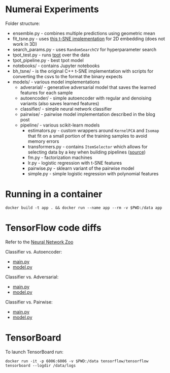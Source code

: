 # Numerai Experiments

Folder structure:

- ensemble.py - combines multiple predictions using geometric mean
- fit_tsne.py - uses [this t-SNE implementation](https://github.com/danielfrg/tsne) for 2D embedding (does not work in 3D)
- search_params.py - uses `RandomSearchCV` for hyperparameter search
- tpot_test.py - runs [tpot](https://github.com/rhiever/tpot) over the data
- tpot_pipeline.py - best tpot model
- notebooks/ - contains Jupyter notebooks
- bh_tsne/ - is the original C++ t-SNE implementation with scripts for converting the csvs to the format the binary expects
- models/ - various model implementations
  - adverarial/ - generative adversarial model that saves the learned features for each sample
  - autoencoder/ - simple autoencoder with regular and denoising variants (also saves learned features)
  - classifier/ - simple neural network classifier
  - pairwise/ - pairwise model implementation described in the blog post
  - pipeline/ - various scikit-learn models
    - estimators.py - custom wrappers around `KernelPCA` and `Isomap` that fit on a small portion of the training samples to avoid memory errors
    - transformers.py - contains `ItemSelector` which allows for selecting data by a key when building pipelines ([source](http://scikit-learn.org/stable/auto_examples/hetero_feature_union.html))
    - fm.py - factorization machines
    - lr.py - logistic regression with t-SNE features
    - pairwise.py - sklearn variant of the pairwise model
    - simple.py - simple logistic regression with polynomial features

# Running in a container

```
docker build -t app . && docker run --name app --rm -v $PWD:/data app
```

# TensorFlow code diffs

Refer to the [Neural Network Zoo](http://www.asimovinstitute.org/neural-network-zoo/)

Classifier vs. Autoencoder:
* [main.py](http://www.mergely.com/editor?sb=0&lhs=https://raw.githubusercontent.com/altermarkive/Resurrecting-JimFleming-Numerai/master/models/classifier/main.py&rhs=https://raw.githubusercontent.com/altermarkive/Resurrecting-JimFleming-Numerai/master/models/autoencoder/main.py)
* [model.py](http://www.mergely.com/editor?sb=0&lhs=https://raw.githubusercontent.com/altermarkive/Resurrecting-JimFleming-Numerai/master/models/classifier/model.py&rhs=https://raw.githubusercontent.com/altermarkive/Resurrecting-JimFleming-Numerai/master/models/autoencoder/model.py)

Classifier vs. Adversarial:
* [main.py](http://www.mergely.com/editor?sb=0&lhs=https://raw.githubusercontent.com/altermarkive/Resurrecting-JimFleming-Numerai/master/models/classifier/main.py&rhs=https://raw.githubusercontent.com/altermarkive/Resurrecting-JimFleming-Numerai/master/models/adversarial/main.py)
* [model.py](http://www.mergely.com/editor?sb=0&lhs=https://raw.githubusercontent.com/altermarkive/Resurrecting-JimFleming-Numerai/master/models/classifier/model.py&rhs=https://raw.githubusercontent.com/altermarkive/Resurrecting-JimFleming-Numerai/master/models/adversarial/model.py)

Classifier vs. Pairwise:
* [main.py](http://www.mergely.com/editor?sb=0&lhs=https://raw.githubusercontent.com/altermarkive/Resurrecting-JimFleming-Numerai/master/models/classifier/main.py&rhs=https://raw.githubusercontent.com/altermarkive/Resurrecting-JimFleming-Numerai/master/models/pairwise/main.py)
* [model.py](http://www.mergely.com/editor?sb=0&lhs=https://raw.githubusercontent.com/altermarkive/Resurrecting-JimFleming-Numerai/master/models/classifier/model.py&rhs=https://raw.githubusercontent.com/altermarkive/Resurrecting-JimFleming-Numerai/master/models/pairwise/model.py)

# TensorBoard

To launch TensorBoard run:

```
docker run -it -p 6006:6006 -v $PWD:/data tensorflow/tensorflow tensorboard --logdir /data/logs
```
